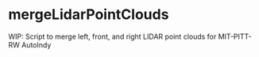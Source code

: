 # mergeLidarPointClouds
WIP: Script to merge left, front, and right LIDAR point clouds for MIT-PITT-RW AutoIndy
